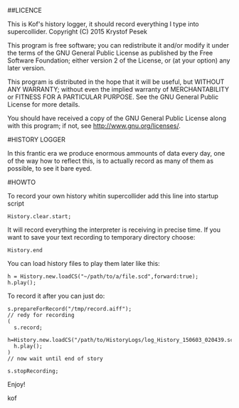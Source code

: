 ##LICENCE

This is Kof's history logger, it should record everything I type into supercollider. 
Copyright (C) 2015 Krystof Pesek

This program is free software; you can redistribute it and/or modify
it under the terms of the GNU General Public License as published by
the Free Software Foundation; either version 2 of the License, or
(at your option) any later version.

This program is distributed in the hope that it will be useful,
but WITHOUT ANY WARRANTY; without even the implied warranty of
MERCHANTABILITY or FITNESS FOR A PARTICULAR PURPOSE. See the
GNU General Public License for more details.

You should have received a copy of the GNU General Public License
along with this program; if not, see <http://www.gnu.org/licenses/>.

#HISTORY LOGGER

In this frantic era we produce enormous ammounts of data every day, one of the way how to reflect this, is to actually record as many of them as possible, to see it bare eyed.

#HOWTO

To record your own history whitin supercollider add this line into startup script
```
History.clear.start;
```
It will record everything the interpreter is receiving in precise time.
If you want to save your text recording to temporary directory choose:

```
History.end
```

You can load history files to play them later like this:
```
h = History.new.loadCS("~/path/to/a/file.scd",forward:true);
h.play();
```

To record it after you can just do:

```
s.prepareForRecord("/tmp/record.aiff");
// redy for recording
(
  s.record;
  h=History.new.loadCS("/path/to/HistoryLogs/log_History_150603_020439.scd",forward:true);
  h.play();
)
// now wait until end of story

s.stopRecording;
```

Enjoy!

kof

